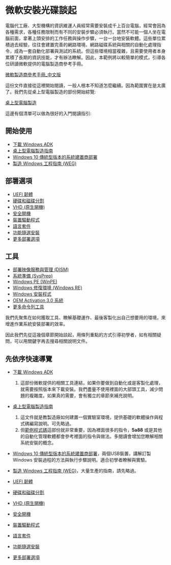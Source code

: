 # 微軟安裝光碟談起

電腦代工廠、大型機構的資訊維運人員經常需要安裝成千上百台電腦，經常會因為各種需求，各種任務限制而有不同的安裝步驟必須執行。當然不可能一個人坐在電腦前面，拿著上頭安排的工作任務與操作步驟，一台一台地安裝軟體。這些單位累積過去經驗，往往會建置完善的網路環境、網路磁碟系統與相關的自動化處理指令，成為一套自動化部署與測試的系統。但這些環境相當複雜，且需要使用者本身累積了長期的資訊技能，才有辦法瞭解。因此，本範例將以較簡單的模式，引導各位研讀微軟提供的電腦製造商參考手冊。

[微軟製造商參考手冊_中文版](https://docs.microsoft.com/zh-tw/windows-hardware/manufacture/)

這份文件直接從這裡開始閱讀，一般人根本不知道怎麼繼續。因為範圍實在是太廣了。我們先從桌上型電腦製造的部份開始綜覽:

[桌上型電腦製造](https://docs.microsoft.com/zh-tw/windows-hardware/manufacture/desktop/)

這邊有個清單可以做為很好的入門閱讀指引:

## 開始使用

* [下載 Windows ADK](https://go.microsoft.com/fwlink/p/?LinkId=526803)
* [桌上型電腦製造指南](https://docs.microsoft.com/windows-hardware/manufacture/desktop/oem-deployment-of-windows-10-for-desktop-editions-overview)
* [Windows 10 傳統型版本的系統建置商部署](https://docs.microsoft.com/windows-hardware/manufacture/desktop/system-builder-deployment-of-windows-10-for-desktop-editions)
* [製造 Windows 工程指南 (WEG)](https://docs.microsoft.com/windows-hardware/manufacture/desktop/manufacturing-windows-engineering-guide)

## 部署選項

* [UEFI 韌體](https://docs.microsoft.com/windows-hardware/design/device-experiences/oem-uefi)
* [硬碟和磁碟分割](https://docs.microsoft.com/windows-hardware/manufacture/desktop/hard-drives-and-partitions)
* [VHD (原生開機)](https://docs.microsoft.com/windows-hardware/manufacture/desktop/deploy-windows-on-a-vhd--native-boot)
* [安全開機](https://docs.microsoft.com/windows-hardware/design/device-experiences/oem-secure-boot)
* [裝置驅動程式](https://docs.microsoft.com/windows-hardware/manufacture/desktop/device-drivers-and-deployment-overview)
* [語言套件](https://docs.microsoft.com/windows-hardware/manufacture/desktop/add-language-packs-to-windows)
* [功能隨選安裝](https://docs.microsoft.com/windows-hardware/manufacture/desktop/features-on-demand-v2--capabilities)
* [更多部署選項](https://docs.microsoft.com/windows-hardware/manufacture/desktop/windows-deployment-options)

## 工具

* [部署映像服務與管理 (DISM)](https://docs.microsoft.com/windows-hardware/manufacture/desktop/dism---deployment-image-servicing-and-management-technical-reference-for-windows)
* [系統準備 (SysPrep)](https://docs.microsoft.com/windows-hardware/manufacture/desktop/sysprep--system-preparation--overview)
* [Windows PE (WinPE)](https://docs.microsoft.com/windows-hardware/manufacture/desktop/winpe-intro)
* [Windows 修復環境 (Windows RE)](https://docs.microsoft.com/windows-hardware/manufacture/desktop/windows-recovery-environment--windows-re--technical-reference)
* [Windows 安裝程式](https://docs.microsoft.com/windows-hardware/manufacture/desktop/windows-setup-technical-reference)
* [OEM Activation 3.0 系統](https://docs.microsoft.com/windows-hardware/manufacture/desktop/oem-activation-3)
* [更多命令列工具](https://docs.microsoft.com/windows-hardware/manufacture/desktop/windows-deployment-command-line-tools-reference)


我們先聚焦在如何獲取工具、瞭解基礎運作、最後客製化出自己想要用的環境，來增進作業系統安裝部署的效率。

因此我們先從這幾個章節開始談起，用條列重點的方式引導初學者，如有相關疑問，可以用關鍵字再去搜尋相關說明文件。

## 先依序快速導覽

* [下載 Windows ADK](https://go.microsoft.com/fwlink/p/?LinkId=526803)
    1. 這部份微軟提供的相關工具連結，如果你要做到自動化或是客製化處理，就需要按照版本來下載安裝。我們盡量不使用裡面的大部頭工具，減少問題的複雜度。如果真的需要，會有獨立的章節來補充說明。
* [桌上型電腦製造指南](https://docs.microsoft.com/windows-hardware/manufacture/desktop/oem-deployment-of-windows-10-for-desktop-editions-overview)
    1. 這文件就是教製造廠如何建置一個實驗室環境，提供基礎的軟體操作與程式碼編寫說明。可先略過。
    2. 但[範例程式碼](https://docs.microsoft.com/zh-tw/windows-hardware/manufacture/desktop/windows-deployment-sample-scripts-sxs)這部份就非常重要，因為裡面很多的指令，**5a88** 或是其他的自動化管理軟體都會參考裡面的指令與做法。多閱讀會增加您瞭解相關系統安裝的概念。
* [Windows 10 傳統型版本的系統建置商部署](https://docs.microsoft.com/windows-hardware/manufacture/desktop/system-builder-deployment-of-windows-10-for-desktop-editions)，兩個USB裝置，講解訂製 Windows 安裝過程的方法與執行步驟說明。適合初學者瞭解與實驗。
* [製造 Windows 工程指南 (WEG)](https://docs.microsoft.com/windows-hardware/manufacture/desktop/manufacturing-windows-engineering-guide)，大量生產的指南，請先略過。

* [UEFI 韌體](https://docs.microsoft.com/windows-hardware/design/device-experiences/oem-uefi)


* [硬碟和磁碟分割](https://docs.microsoft.com/windows-hardware/manufacture/desktop/hard-drives-and-partitions)
* [VHD (原生開機)](https://docs.microsoft.com/windows-hardware/manufacture/desktop/deploy-windows-on-a-vhd--native-boot)
* [安全開機](https://docs.microsoft.com/windows-hardware/design/device-experiences/oem-secure-boot)
* [裝置驅動程式](https://docs.microsoft.com/windows-hardware/manufacture/desktop/device-drivers-and-deployment-overview)
* [語言套件](https://docs.microsoft.com/windows-hardware/manufacture/desktop/add-language-packs-to-windows)
* [功能隨選安裝](https://docs.microsoft.com/windows-hardware/manufacture/desktop/features-on-demand-v2--capabilities)
* [更多部署選項](https://docs.microsoft.com/windows-hardware/manufacture/desktop/windows-deployment-options)

